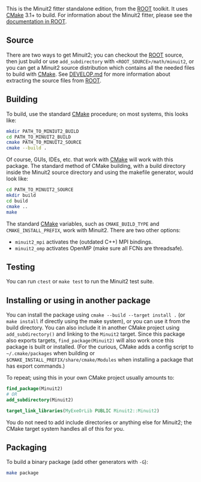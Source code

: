 This is the Minuit2 fitter standalone edition, from the [ROOT] toolkit. It uses [CMake] 3.1+ to build.
For information about the Minuit2 fitter, please see the [documentation in ROOT][minuitdoc].

## Source

There are two ways to get Minuit2; you can checkout the [ROOT] source, then just build or use `add_subdirectory` with `<ROOT_SOURCE>/math/minuit2`, or you can get a Minuit2 source distribution which contains all the needed files to build with [CMake]. See [DEVELOP.md] for more information about extracting the source files from [ROOT].


## Building

To build, use the standard [CMake] procedure; on most systems, this looks like:

```bash
mkdir PATH_TO_MINIUT2_BUILD
cd PATH_TO_MINUIT2_BUILD
cmake PATH_TO_MINUIT2_SOURCE
cmake --build .
```

Of course, GUIs, IDEs, etc. that work with [CMake] will work with this package. The standard method of CMake building, with a build directory inside the Minuit2 source directory and using the makefile generator, would look like:

```bash
cd PATH_TO_MINUIT2_SOURCE
mkdir build
cd build
cmake ..
make
```


The standard [CMake] variables, such as `CMAKE_BUILD_TYPE` and `CMAKE_INSTALL_PREFIX`, work with Minuit2.  There are two other options:

* `minuit2_mpi` activates the (outdated C++) MPI bindings.
* `minuit2_omp` activates OpenMP (make sure all FCNs are threadsafe).

## Testing

You can run `ctest` or `make test` to run the Minuit2 test suite.

## Installing or using in another package

You can install the package using `cmake --build --target install .` (or `make install` if directly using the make system), or you can use it from the build directory. You can also include it in another CMake project using `add_subdirectory()` and linking to the `Minuit2` target. Since this package also exports targets, `find_package(Minuit2)` will also work once this package is built or installed. (For the curious, CMake adds a config script to `~/.cmake/packages` when building or
`$CMAKE_INSTALL_PREFIX/share/cmake/Modules` when installing a package that has export commands.)

To repeat; using this in your own CMake project usually amounts to:

```cmake
find_package(Minuit2)
# OR
add_subdirectory(Minuit2)

target_link_libraries(MyExeOrLib PUBLIC Minuit2::Minuit2)
```

You do not need to add include directories or anything else for Minuit2; the CMake target system handles all of this for you.

## Packaging

To build a binary package (add other generators with `-G`):
```bash
make package
```


[DEVELOP.md]: ./DEVELOP.md
[ROOT]: https://root.cern.ch
[minuitdoc]: https://root.cern.ch/root/htmldoc/guides/users-guide/ROOTUsersGuide.html#minuit2-package
[CMake]: https://cmake.org
